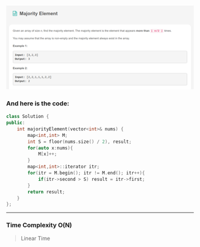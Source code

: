 ## ![](/Archive/images/Leetcode_Majority.png)

### And here is the code:

```c++
class Solution {
public:
    int majorityElement(vector<int>& nums) {
        map<int,int> M;
        int S = floor(nums.size() / 2), result;
        for(auto x:nums){
            M[x]++;
        }
        map<int,int>::iterator itr;
        for(itr = M.begin(); itr != M.end(); itr++){
            if(itr->second > S) result = itr->first;
        }
        return result;
    }
};
```

---

### Time Complexity O(N)

> Linear Time
